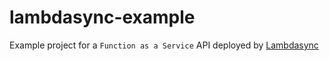 # lambdasync-example
Example project for a `Function as a Service` API deployed by [Lambdasync](https://github.com/fanderzon/lambdasync)
